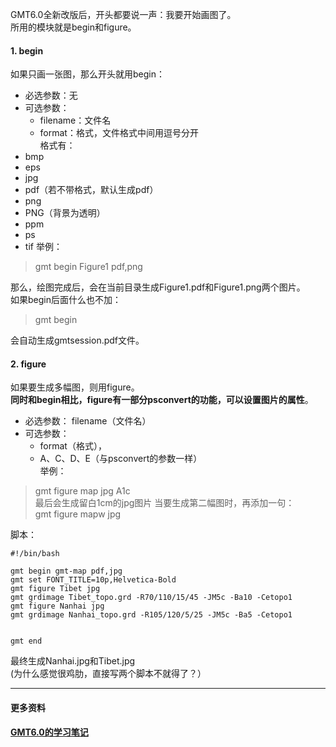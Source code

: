 GMT6.0全新改版后，开头都要说一声：我要开始画图了。  
所用的模块就是begin和figure。  
#### 1. begin
如果只画一张图，那么开头就用begin：    
- 必选参数：无  
- 可选参数：  
    - filename：文件名
    - format：格式，文件格式中间用逗号分开  
格式有：  
- bmp
- eps
- jpg
- pdf（若不带格式，默认生成pdf）
- png
 - PNG（背景为透明）
- ppm
- ps
- tif
举例：  

> gmt begin Figure1 pdf,png  

那么，绘图完成后，会在当前目录生成Figure1.pdf和Figure1.png两个图片。  
如果begin后面什么也不加：  
> gmt begin

会自动生成gmtsession.pdf文件。

#### 2. figure
如果要生成多幅图，则用figure。  
**同时和begin相比，figure有一部分psconvert的功能，可以设置图片的属性**。  
- 必选参数：  filename（文件名）  
- 可选参数：  
    - format（格式），
    - A、C、D、E（与psconvert的参数一样）  
举例：  
> gmt figure map jpg A1c  
最后会生成留白1cm的jpg图片
当要生成第二幅图时，再添加一句：  
> gmt figure mapw jpg

脚本：
```
#!/bin/bash

gmt begin gmt-map pdf,jpg
gmt set FONT_TITLE=10p,Helvetica-Bold
gmt figure Tibet jpg
gmt grdimage Tibet_topo.grd -R70/110/15/45 -JM5c -Ba10 -Cetopo1
gmt figure Nanhai jpg
gmt grdimage Nanhai_topo.grd -R105/120/5/25 -JM5c -Ba5 -Cetopo1


gmt end
```
最终生成Nanhai.jpg和Tibet.jpg  
(为什么感觉很鸡肋，直接写两个脚本不就得了？）

---
#### 更多资料
**[GMT6.0的学习笔记](https://www.jianshu.com/p/ac52b407efa1)**
